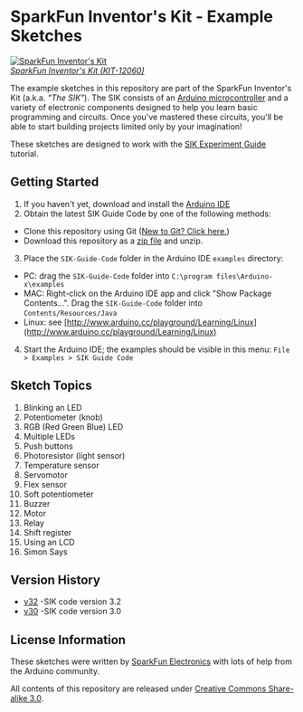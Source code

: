 SparkFun Inventor's Kit - Example Sketches
======================================================

[![SparkFun Inventor's Kit](hhttps://cdn.sparkfun.com//assets/parts/8/6/5/3/12060-01.jpg)  
*SparkFun Inventor's Kit (KIT-12060)*](https://www.sparkfun.com/products/12060)

The example sketches in this repository are part of the SparkFun Inventor's Kit (a.k.a. *"The SIK"*). The SIK consists of an [Arduino microcontroller](http://www.arduino.com) and a variety of electronic components designed to help you learn basic programming and circuits. Once you've mastered these circuits, you'll be able to start building projects limited only by your imagination!

These sketches are designed to work with the [SIK Experiment Guide](https://learn.sparkfun.com/tutorials/sik-experiment-guide-for-arduino---v32) tutorial. 


Getting Started
---------------

1. If you haven't yet, download and install the [Arduino IDE](http://arduino.cc/en/Main/Software)
2. Obtain the latest SIK Guide Code by one of the following methods:
 * Clone this repository using Git ([New to Git? Click here.](https://help.github.com/articles/set-up-git))
 * Download this repository as a [zip file](https://github.com/sparkfun/SIK-Guide-Code/archive/master.zip) and unzip.
3. Place the `SIK-Guide-Code` folder in the Arduino IDE `examples` directory:
 * PC: drag the `SIK-Guide-Code` folder into `C:\program files\Arduino-x\examples`
 * MAC: Right-click on the Arduino IDE app and click "Show Package Contents...". Drag the `SIK-Guide-Code` folder into `Contents/Resources/Java`
 * Linux: see [http://www.arduino.cc/playground/Learning/Linux](http://www.arduino.cc/playground/Learning/Linux)
4. Start the Arduino IDE; the examples should be visible in this menu: `File > Examples > SIK Guide Code`

Sketch Topics
-------------

1.  Blinking an LED
2.  Potentiometer (knob)
3.  RGB (Red Green Blue) LED
4.  Multiple LEDs
5.  Push buttons
6.  Photoresistor (light sensor)
7.  Temperature sensor
8.  Servomotor
9.  Flex sensor
10. Soft potentiometer
11. Buzzer
12. Motor
13. Relay
14. Shift register
15. Using an LCD
16. Simon Says

Version History
---------------
* [v32]() -SIK code version 3.2
* [v30](https://github.com/sparkfun/SIK-Guide-Code/tree/v30) -SIK code version 3.0



License Information
-------------------

These sketches were written by [SparkFun Electronics](https://www.sparkfun.com) with lots of help from the Arduino community.

All contents of this repository are released under [Creative Commons Share-alike 3.0](http://creativecommons.org/licenses/by-sa/3.0/).
